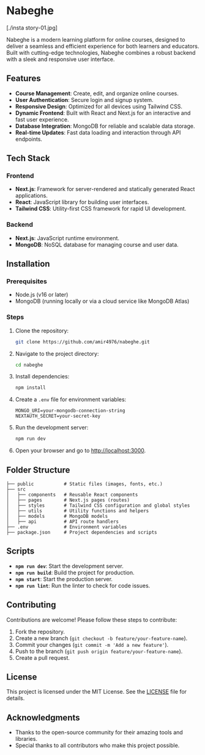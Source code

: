# Nabeghe

[./insta story-01.jpg]

Nabeghe is a modern learning platform for online courses, designed to deliver a seamless and efficient experience for both learners and educators. Built with cutting-edge technologies, Nabeghe combines a robust backend with a sleek and responsive user interface.

## Features

- **Course Management**: Create, edit, and organize online courses.
- **User Authentication**: Secure login and signup system.
- **Responsive Design**: Optimized for all devices using Tailwind CSS.
- **Dynamic Frontend**: Built with React and Next.js for an interactive and fast user experience.
- **Database Integration**: MongoDB for reliable and scalable data storage.
- **Real-time Updates**: Fast data loading and interaction through API endpoints.

## Tech Stack

### Frontend
- **Next.js**: Framework for server-rendered and statically generated React applications.
- **React**: JavaScript library for building user interfaces.
- **Tailwind CSS**: Utility-first CSS framework for rapid UI development.

### Backend
- **Next.js**: JavaScript runtime environment.
- **MongoDB**: NoSQL database for managing course and user data.

## Installation

### Prerequisites
- Node.js (v16 or later)
- MongoDB (running locally or via a cloud service like MongoDB Atlas)

### Steps

1. Clone the repository:
   ```bash
   git clone https://github.com/amir4976/nabeghe.git
   ```

2. Navigate to the project directory:
   ```bash
   cd nabeghe
   ```

3. Install dependencies:
   ```bash
   npm install
   ```

4. Create a `.env` file for environment variables:
   ```env
   MONGO_URI=your-mongodb-connection-string
   NEXTAUTH_SECRET=your-secret-key
   ```

5. Run the development server:
   ```bash
   npm run dev
   ```

6. Open your browser and go to [http://localhost:3000](http://localhost:3000).

## Folder Structure

```
├── public           # Static files (images, fonts, etc.)
├── src
│   ├── components   # Reusable React components
│   ├── pages        # Next.js pages (routes)
│   ├── styles       # Tailwind CSS configuration and global styles
│   ├── utils        # Utility functions and helpers
│   ├── models       # MongoDB models
│   ├── api          # API route handlers
├── .env             # Environment variables
├── package.json     # Project dependencies and scripts
```

## Scripts

- **`npm run dev`**: Start the development server.
- **`npm run build`**: Build the project for production.
- **`npm start`**: Start the production server.
- **`npm run lint`**: Run the linter to check for code issues.

## Contributing

Contributions are welcome! Please follow these steps to contribute:

1. Fork the repository.
2. Create a new branch (`git checkout -b feature/your-feature-name`).
3. Commit your changes (`git commit -m 'Add a new feature'`).
4. Push to the branch (`git push origin feature/your-feature-name`).
5. Create a pull request.

## License

This project is licensed under the MIT License. See the [LICENSE](LICENSE) file for details.

## Acknowledgments

- Thanks to the open-source community for their amazing tools and libraries.
- Special thanks to all contributors who make this project possible.
